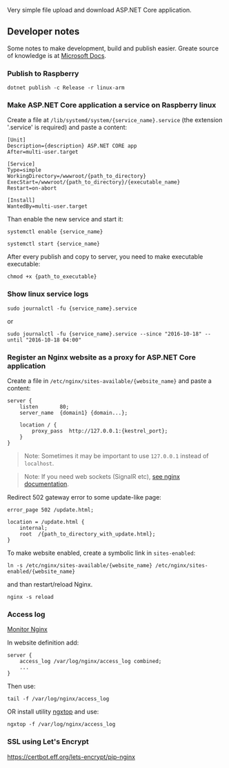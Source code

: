 Very simple file upload and download ASP.NET Core application.

## Developer notes

Some notes to make development, build and publish easier.
Greate source of knowledge is at [Microsoft Docs](https://docs.microsoft.com/en-us/aspnet/core/publishing/linuxproduction).

### Publish to Raspberry

```
dotnet publish -c Release -r linux-arm
```

### Make ASP.NET Core application a service on Raspberry linux

Create a file at `/lib/systemd/system/{service_name}.service` (the extension '.service' is required) and paste a content:

```
[Unit]
Description={description} ASP.NET CORE app
After=multi-user.target

[Service]
Type=simple
WorkingDirectory=/wwwroot/{path_to_directory}
ExecStart=/wwwroot/{path_to_directory}/{executable_name}
Restart=on-abort

[Install]
WantedBy=multi-user.target
```

Than enable the new service and start it:

```
systemctl enable {service_name}

systemctl start {service_name}
```

After every publish and copy to server, you need to make executable executable:

```
chmod +x {path_to_executable}
```

### Show linux service logs

```
sudo journalctl -fu {service_name}.service
```

or 

```
sudo journalctl -fu {service_name}.service --since "2016-10-18" --until "2016-10-18 04:00"
```

### Register an Nginx website as a proxy for ASP.NET Core application

Create a file in `/etc/nginx/sites-available/{website_name}` and paste a content:

```
server {
    listen       80;
    server_name  {domain1} {domain...};

    location / {
        proxy_pass  http://127.0.0.1:{kestrel_port};
    }
}
```

> Note: Sometimes it may be important to use `127.0.0.1` instead of `localhost`.

> Note: If you need web sockets (SignalR etc), [see nginx documentation](https://www.nginx.com/blog/websocket-nginx/).

Redirect 502 gateway error to some update-like page:

```
error_page 502 /update.html;

location = /update.html {
    internal;
    root  /{path_to_directory_with_update.html};
}
```

To make website enabled, create a symbolic link in `sites-enabled`:

```
ln -s /etc/nginx/sites-available/{website_name} /etc/nginx/sites-enabled/{website_name}
```

and than restart/reload Nginx.

```
nginx -s reload
```

### Access log

[Monitor Nginx](https://blog.serverdensity.com/monitor-nginx/)

In website definition add:

```
server {
    access_log /var/log/nginx/access_log combined;
    ...
}
```

Then use:

```
tail -f /var/log/nginx/access_log
```

OR install utility [ngxtop](https://github.com/lebinh/ngxtop) and use:

```
ngxtop -f /var/log/nginx/access_log
```

### SSL using Let's Encrypt

https://certbot.eff.org/lets-encrypt/pip-nginx
